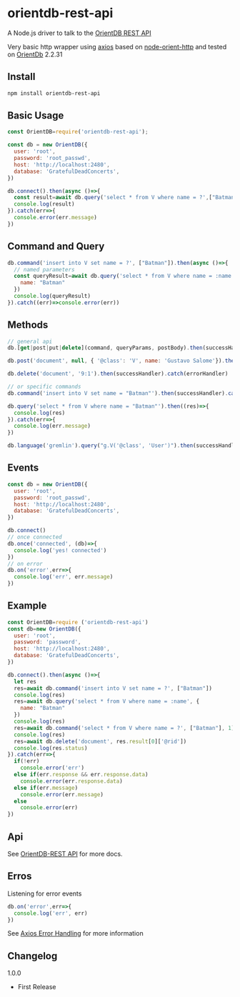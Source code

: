 orientdb-rest-api
==================

A Node.js driver to talk to the [OrientDB REST API](http://orientdb.com/docs/2.2.x/OrientDB-REST.html)

Very basic http wrapper using [axios](https://github.com/axios/axios) based on [node-orient-http](https://github.com/Havelaer/node-orientdb-http) and tested on [OrientDb](http://www.orientdb.org/) 2.2.31

## Install

```bash
npm install orientdb-rest-api
```

## Basic Usage

```javascript
const OrientDB=require('orientdb-rest-api');

const db = new OrientDB({
  user: 'root',
  password: 'root_passwd',
  host: 'http://localhost:2480',
  database: 'GratefulDeadConcerts',
})

db.connect().then(async ()=>{
  const result=await db.query('select * from V where name = ?',["Batman"])
  console.log(result)
}).catch(err=>{
  console.error(err.message)
})
```

## Command and Query

```javascript
db.command('insert into V set name = ?', ["Batman"]).then(async ()=>{
  // named parameters
  const queryResult=await db.query('select * from V where name = :name', null, null, {
    name: "Batman"
  })
  console.log(queryResult)
}).catch((err)=>console.error(err))
```

## Methods

```javascript
// general api
db.[get|post|put|delete](command, queryParams, postBody).then(successHandler).catch(errorHandler)

db.post('document', null, { '@class': 'V', name: 'Gustavo Salome'}).then(successHandler).catch(errorHandler)

db.delete('document', '9:1').then(successHandler).catch(errorHandler)

// or specific commands
db.command('insert into V set name = "Batman"').then(successHandler).catch(errorHandler)

db.query('select * from V where name = "Batman"').then((res)=>{
  console.log(res)
}).catch(err=>{
  console.log(err.message)
})

db.language('gremlin').query("g.V('@class', 'User')").then(successHandler2).catch(errorHandler2)
```

## Events

```javascript
const db = new OrientDB({
  user: 'root',
  password: 'root_passwd',
  host: 'http://localhost:2480',
  database: 'GratefulDeadConcerts',
})

db.connect()
// once connected
db.once('connected', (db)=>{
  console.log('yes! connected')
})
// on error
db.on('error',err=>{
  console.log('err', err.message)
})
```

## Example

```js
const OrientDB=require ('orientdb-rest-api')
const db=new OrientDB({
  user: 'root',
  password: 'password',
  host: 'http://localhost:2480',
  database: 'GratefulDeadConcerts',
})

db.connect().then(async ()=>{
  let res
  res=await db.command('insert into V set name = ?', ["Batman"])
  console.log(res)
  res=await db.query('select * from V where name = :name', {
    name: "Batman"
  })
  console.log(res)
  res=await db.command('select * from V where name = ?', ["Batman"], 1)
  console.log(res)
  res=await db.delete('document', res.result[0]['@rid'])
  console.log(res.status)
}).catch(err=>{
  if(!err)
    console.error('err')
  else if(err.response && err.response.data)
    console.error(err.response.data)
  else if(err.message)
    console.error(err.message)
  else
    console.error(err)
})
```

## Api

See [OrientDB-REST API](http://orientdb.com/docs/2.2.x/OrientDB-REST.html) for more docs.

## Erros

Listening for error events
```js
db.on('error',err=>{
  console.log('err', err)
})
```
See [Axios Error Handling](https://github.com/axios/axios#handling-errors) for more information

## Changelog

1.0.0

* First Release
